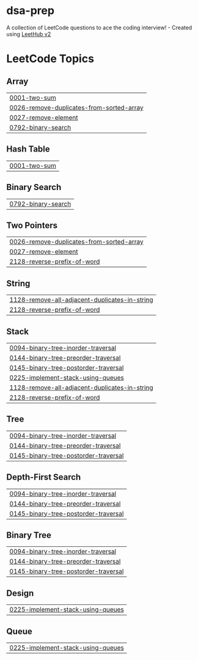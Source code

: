 # dsa-prep
A collection of LeetCode questions to ace the coding interview! - Created using [LeetHub v2](https://github.com/arunbhardwaj/LeetHub-2.0)

<!---LeetCode Topics Start-->
# LeetCode Topics
## Array
|  |
| ------- |
| [0001-two-sum](https://github.com/yadavpramod03270/dsa-prep/tree/master/0001-two-sum) |
| [0026-remove-duplicates-from-sorted-array](https://github.com/yadavpramod03270/dsa-prep/tree/master/0026-remove-duplicates-from-sorted-array) |
| [0027-remove-element](https://github.com/yadavpramod03270/dsa-prep/tree/master/0027-remove-element) |
| [0792-binary-search](https://github.com/yadavpramod03270/dsa-prep/tree/master/0792-binary-search) |
## Hash Table
|  |
| ------- |
| [0001-two-sum](https://github.com/yadavpramod03270/dsa-prep/tree/master/0001-two-sum) |
## Binary Search
|  |
| ------- |
| [0792-binary-search](https://github.com/yadavpramod03270/dsa-prep/tree/master/0792-binary-search) |
## Two Pointers
|  |
| ------- |
| [0026-remove-duplicates-from-sorted-array](https://github.com/yadavpramod03270/dsa-prep/tree/master/0026-remove-duplicates-from-sorted-array) |
| [0027-remove-element](https://github.com/yadavpramod03270/dsa-prep/tree/master/0027-remove-element) |
| [2128-reverse-prefix-of-word](https://github.com/yadavpramod03270/dsa-prep/tree/master/2128-reverse-prefix-of-word) |
## String
|  |
| ------- |
| [1128-remove-all-adjacent-duplicates-in-string](https://github.com/yadavpramod03270/dsa-prep/tree/master/1128-remove-all-adjacent-duplicates-in-string) |
| [2128-reverse-prefix-of-word](https://github.com/yadavpramod03270/dsa-prep/tree/master/2128-reverse-prefix-of-word) |
## Stack
|  |
| ------- |
| [0094-binary-tree-inorder-traversal](https://github.com/yadavpramod03270/dsa-prep/tree/master/0094-binary-tree-inorder-traversal) |
| [0144-binary-tree-preorder-traversal](https://github.com/yadavpramod03270/dsa-prep/tree/master/0144-binary-tree-preorder-traversal) |
| [0145-binary-tree-postorder-traversal](https://github.com/yadavpramod03270/dsa-prep/tree/master/0145-binary-tree-postorder-traversal) |
| [0225-implement-stack-using-queues](https://github.com/yadavpramod03270/dsa-prep/tree/master/0225-implement-stack-using-queues) |
| [1128-remove-all-adjacent-duplicates-in-string](https://github.com/yadavpramod03270/dsa-prep/tree/master/1128-remove-all-adjacent-duplicates-in-string) |
| [2128-reverse-prefix-of-word](https://github.com/yadavpramod03270/dsa-prep/tree/master/2128-reverse-prefix-of-word) |
## Tree
|  |
| ------- |
| [0094-binary-tree-inorder-traversal](https://github.com/yadavpramod03270/dsa-prep/tree/master/0094-binary-tree-inorder-traversal) |
| [0144-binary-tree-preorder-traversal](https://github.com/yadavpramod03270/dsa-prep/tree/master/0144-binary-tree-preorder-traversal) |
| [0145-binary-tree-postorder-traversal](https://github.com/yadavpramod03270/dsa-prep/tree/master/0145-binary-tree-postorder-traversal) |
## Depth-First Search
|  |
| ------- |
| [0094-binary-tree-inorder-traversal](https://github.com/yadavpramod03270/dsa-prep/tree/master/0094-binary-tree-inorder-traversal) |
| [0144-binary-tree-preorder-traversal](https://github.com/yadavpramod03270/dsa-prep/tree/master/0144-binary-tree-preorder-traversal) |
| [0145-binary-tree-postorder-traversal](https://github.com/yadavpramod03270/dsa-prep/tree/master/0145-binary-tree-postorder-traversal) |
## Binary Tree
|  |
| ------- |
| [0094-binary-tree-inorder-traversal](https://github.com/yadavpramod03270/dsa-prep/tree/master/0094-binary-tree-inorder-traversal) |
| [0144-binary-tree-preorder-traversal](https://github.com/yadavpramod03270/dsa-prep/tree/master/0144-binary-tree-preorder-traversal) |
| [0145-binary-tree-postorder-traversal](https://github.com/yadavpramod03270/dsa-prep/tree/master/0145-binary-tree-postorder-traversal) |
## Design
|  |
| ------- |
| [0225-implement-stack-using-queues](https://github.com/yadavpramod03270/dsa-prep/tree/master/0225-implement-stack-using-queues) |
## Queue
|  |
| ------- |
| [0225-implement-stack-using-queues](https://github.com/yadavpramod03270/dsa-prep/tree/master/0225-implement-stack-using-queues) |
<!---LeetCode Topics End-->